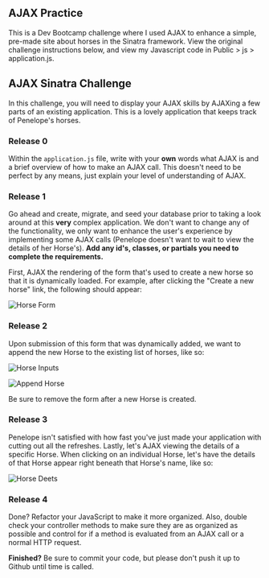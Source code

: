 ## AJAX Practice

This is a Dev Bootcamp challenge where I used AJAX to enhance a simple, pre-made site about horses in the Sinatra framework. View the original challenge instructions below, and view my Javascript code in Public > js > application.js.

## AJAX Sinatra Challenge

In this challenge, you will need to display your AJAX skills by AJAXing a few parts of an existing application. This is a lovely application that keeps track of Penelope's horses.

### Release 0

Within the `application.js` file, write with your **own** words what AJAX is and a brief overview of how to make an AJAX call. This doesn't need to be perfect by any means, just explain your level of understanding of AJAX.

### Release 1

Go ahead and create, migrate, and seed your database prior to taking a look around at this **very** complex application. We don't want to change any of the functionality, we only want to enhance the user's experience by implementing some AJAX calls (Penelope doesn't want to wait to view the details of her Horse's). **Add any id's, classes, or partials you need to complete the requirements.**

First, AJAX the rendering of the form that's used to create a new horse so that it is dynamically loaded. For example, after clicking the "Create a new horse" link, the following should appear:

![Horse Form](http://i.imgur.com/DpLoZD5.png)

### Release 2

Upon submission of this form that was dynamically added, we want to append the new Horse to the existing list of horses, like so:

![Horse Inputs](http://i.imgur.com/LVnGaVC.png)

![Append Horse](http://i.imgur.com/uT1r91B.png)

Be sure to remove the form after a new Horse is created.

### Release 3

Penelope isn't satisfied with how fast you've just made your application with cutting out all the refreshes. Lastly, let's AJAX viewing the details of a specific Horse. When clicking on an individual Horse, let's have the details of that Horse appear right beneath that Horse's name, like so:

![Horse Deets](http://i.imgur.com/HrHn0Eq.png)

### Release 4

Done? Refactor your JavaScript to make it more organized. Also, double check your controller methods to make sure they are as organized as possible and control for if a method is evaluated from an AJAX call or a normal HTTP request.

**Finished?** Be sure to commit your code, but please don't push it up to Github until time is called.







